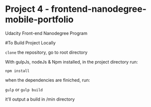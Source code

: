 # Project 4 - frontend-nanodegree-mobile-portfolio
Udacity Front-end Nanodegree Program

#To Build Project Locally

`clone` the repository, go to root directory

With gulpJs, nodeJs & Npm installed, in the project directory run:

`npm install`

when the dependencies are finiched, run:

`gulp` or `gulp build`

it'll output a build in /min directory
